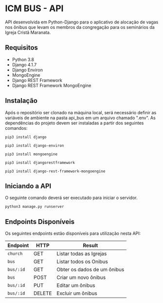 # ICM BUS - API
API desenvolvida em Python-Django para o aplicativo de alocação de vagas nos ônibus que levam os membros da congregação para os seminários da Igreja Cristã Maranata.

## Requisitos
- Python 3.8
- Django 4.1.7
- Django Environ
- MongoEngine
- Django REST Framework
- Django REST Framework MongoEngine

## Instalação
Após o repositório ser clonado na máquina local, será necessário definir as variáveis de ambiente na pasta api_bus em um arquivo chamado ".env". As dependências do projeto devem ser instaladas a partir dos seguintes comandos:

```	
pip3 install django
```
```	
pip3 install django-environ
```	
```	
pip3 install mongoengine
```
```	
pip3 install djangorestframework
```
```	
pip3 install django-rest-framework-mongoengine
```

## Iniciando a API
O seguinte comando deverá ser executado para iniciar o servidor.
```
python3 manage.py runserver
```

## Endpoints Disponíveis
Os seguintes endpoints estão disponíveis para utilização nesta API:

Endpoint     | HTTP   | Result
--           | --     | --
`church`     | GET    | Listar todas as Igrejas
`bus`        | GET    | Listar todos os Onibus
`bus/:id`    | GET    | Obter os dados de um ônibus
`bus`        | POST   | Criar um novo ônibus
`bus/:id`    | PUT    | Editar um ônibus
`bus/:id`    | DELETE | Excluir um ônibus
